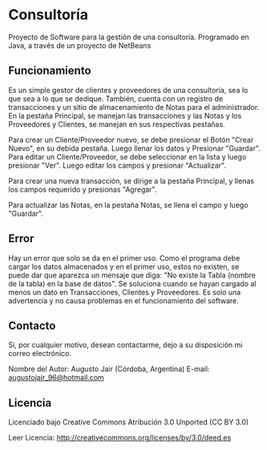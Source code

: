 Consultoría
===========

Proyecto de Software para la gestión de una consultoría. Programado en Java, a través de un proyecto de NetBeans


Funcionamiento
--------------

Es un simple gestor de clientes y proveedores de una consultoría, sea lo que sea a lo que se dedique.
También, cuenta con un registro de transacciones y un sitio de almacenamiento de Notas para el administrador.
En la pestaña Principal, se manejan las transacciones y las Notas y los Proveedores y Clientes, se manejan en sus respectivas pestañas.

Para crear un Cliente/Proveedor nuevo, se debe presionar el Botón "Crear Nuevo", en su debida pestaña. Luego llenar los datos y Presionar "Guardar".
Para editar un Cliente/Proveedor, se debe seleccionar en la lista y luego presionar "Ver". Luego editar los campos y presionar "Actualizar".

Para crear una nueva transacción, se dirige a la pestaña Principal, y llenas los campos requerido y presionas "Agregar".

Para actualizar las Notas, en la pestaña Notas, se llena el campo y luego "Guardar".

Error
-----

Hay un error que solo se da en el primer uso.
Como el programa debe cargar los datos almacenados y en el primer uso, estos no existen, se puede dar que aparezca un mensaje que diga: "No existe la Tabla (nombre de la tabla) en la base de datos".
Se soluciona cuando se hayan cargado al menos un dato en Transacciones, Clientes y Proveedores. Es solo una advertencia y no causa problemas en el funcionamiento del software.

Contacto
--------

Si, por cualquier motivo, desean contactarme, dejo a su disposición mi correo electrónico.

Nombre del Autor: Augusto Jair (Córdoba, Argentina)
E-mail: augustojair_96@hotmail.com

Licencia
--------
Licenciado bajo Creative Commons Atribución 3.0 Unported (CC BY 3.0)

Leer Licencia: http://creativecommons.org/licenses/by/3.0/deed.es
